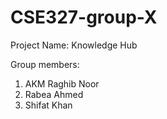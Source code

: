 # CSE327-group-X

Project Name: Knowledge Hub

Group members: 
1. AKM Raghib Noor
2. Rabea Ahmed
3. Shifat Khan

